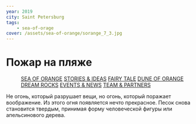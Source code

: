 ```yaml
---
year: 2019
city: Saint Petersburg
tags:
    - sea-of-orage
cover: /assets/sea-of-orange/sorange_7_3.jpg
---
```


# Пожар на пляже

<Menu>
<a href="/sea-of-orange">SEA OF ORANGE</a>
<a href="/sea-of-orange/stories-and-ideas">STORIES & IDEAS</a>
<a href="/sea-of-orange/fairytale">FAIRY TALE</a>
<a href="/sea-of-orange/dune-of-orange">DUNE OF ORANGE</a>
<a href="/sea-of-orange/dreamrocks">DREAM ROCKS</a>
<a href="/sea-of-orange/events-and-news">EVENTS & NEWS</a>
<a href="/sea-of-orange/team-and-partners">TEAM & PARTNERS</a>
</Menu>

Не огонь, который разрушает вещи, но огонь, который поражает воображение. Из этого огня появляется нечто прекрасное. Песок снова становится твердым, принимая форму человеческой фигуры или апельсинового дерева.

